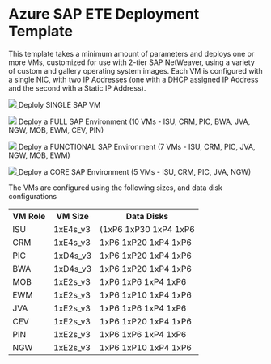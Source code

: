 <h1>Azure SAP ETE Deployment Template</h1>
<p>This template takes a minimum amount of parameters and deploys one or more VMs, customized for use with 2-tier SAP NetWeaver, using a variety of custom and gallery operating system images. Each VM is configured with a single NIC, with two IP Addresses (one with a DHCP assigned IP Address and the second with a Static IP Address).</p>
<p><a href="https://portal.azure.com/#create/Microsoft.Template/uri/https%3A%2F%2Fraw.githubusercontent.com%2Fsimonhutson%2FARMTest%2Fmaster%2Fazuredeploy.single.json" target="_blank">
    <img src="http://azuredeploy.net/deploybutton.png" />
</a>
Deploly SINGLE SAP VM</p>
<p><a href="https://portal.azure.com/#create/Microsoft.Template/uri/https%3A%2F%2Fraw.githubusercontent.com%2Fsimonhutson%2FARMTest%2Fmaster%2Fazuredeploy.full.json" target="_blank">
    <img src="http://azuredeploy.net/deploybutton.png" />
</a>
Deploy a FULL SAP Environment (10 VMs - ISU, CRM, PIC, BWA, JVA, NGW, MOB, EWM, CEV, PIN)</p>
<p><a href="https://portal.azure.com/#create/Microsoft.Template/uri/https%3A%2F%2Fraw.githubusercontent.com%2Fsimonhutson%2FARMTest%2Fmaster%2Fazuredeploy.functional.json" target="_blank">
    <img src="http://azuredeploy.net/deploybutton.png" />
</a>
Deploy a FUNCTIONAL SAP Environment (7 VMs - ISU, CRM, PIC, JVA, NGW, MOB, EWM)</p>
<p><a href="https://portal.azure.com/#create/Microsoft.Template/uri/https%3A%2F%2Fraw.githubusercontent.com%2Fsimonhutson%2FARMTest%2Fmaster%2Fazuredeploy.core.json" target="_blank">
    <img src="http://azuredeploy.net/deploybutton.png" />
</a>
Deploy a CORE SAP Environment (5 VMs - ISU, CRM, PIC, JVA, NGW)</p>
<p>The VMs are configured using the following sizes, and data disk configurations</p>
<table>
	<tr>
		<th>VM Role</th>
		<th>VM Size</th>
		<th>Data Disks</th>
	</tr>
	<tr>
		<td>ISU</td>
		<td>1xE4s_v3</td>
		<td>(1xP6 1xP30 1xP4 1xP6</td>
	</tr>
	<tr>
		<td>CRM</td>
		<td>1xE4s_v3</td>
		<td>1xP6 1xP20 1xP4 1xP6</td>
	</tr>
	<tr>
		<td>PIC</td>
		<td>1xD4s_v3</td>
		<td>1xP6 1xP20 1xP4 1xP6</td>
	</tr>
	<tr>
		<td>BWA</td>
		<td>1xD4s_v3</td>
		<td>1xP6 1xP20 1xP4 1xP6</td>
	</tr>
	<tr>
		<td>MOB</td>
		<td>1xE2s_v3</td>
		<td>1xP6 1xP6 1xP4 1xP6</td>
	</tr>
	<tr>
		<td>EWM</td>
		<td>1xE2s_v3</td>
		<td>1xP6 1xP10 1xP4 1xP6</td>
	</tr>
	<tr>
		<td>JVA</td>
		<td>1xE2s_v3</td>
		<td>1xP6 1xP6 1xP4 1xP6</td>
	</tr>
	<tr>
		<td>CEV</td>
		<td>1xE2s_v3</td>
		<td>1xP6 1xP20 1xP4 1xP6</td>
	</tr>
	<tr>
		<td>PIN</td>
		<td>1xE2s_v3</td>
		<td>1xP6 1xP6 1xP4 1xP6</td>
	</tr>
	<tr>
		<td>NGW</td>
		<td>1xE2s_v3</td>
		<td>1xP6 1xP10 1xP4 1xP6</td>
	</tr>
</table>
